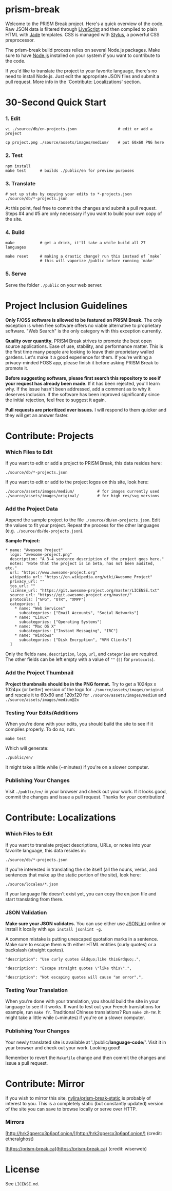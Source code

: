 # prism-break

Welcome to the PRISM Break project. Here's a quick overview of the code. Raw JSON data is filtered through [LiveScript](http://livescript.net/) and then compiled to plain HTML with [Jade](http://jade-lang.com/) templates. CSS is managed with [Stylus](http://learnboost.github.io/stylus/), a powerful CSS preprocessor.

The prism-break build process relies on several Node.js packages. Make sure to have [Node.js](http://nodejs.org/) installed on your system if you want to contribute to the code.

If you'd like to translate the project to your favorite language, there's no need to install Node.js. Just edit the appropriate JSON files and submit a pull request. More info in the 'Contribute: Localizations' section.

# 30-Second Quick Start

### 1. Edit

    vi ./source/db/en-projects.json                  # edit or add a project

    cp project.png ./source/assets/images/medium/    # put 60x60 PNG here

### 2. Test

    npm install
    make test      # builds ./public/en for preview purposes

### 3. Translate

    # set up stubs by copying your edits to *-projects.json
    ./source/db/*-projects.json

At this point, feel free to commit the changes and submit a pull request. Steps #4 and #5 are only necessary if you want to build your own copy of the site.

### 4. Build

    make           # get a drink, it'll take a while build all 27 languages

    make reset     # making a drastic change? run this instead of `make`
                   # this will vaporize /public before running `make`

### 5. Serve

Serve the folder `./public` on your web server.

# Project Inclusion Guidelines

**Only F/OSS software is allowed to be featured on PRISM Break.** The only exception is when free software offers no viable alternative to proprietary software. "Web Search" is the only category with this exception currently.

**Quality over quantity.** PRISM Break strives to promote the best open source applications. Ease of use, stability, and performance matter. This is the first time many people are looking to leave their proprietary walled gardens. Let's make it a good experience for them. If you're writing a privacy-minded FOSS app, please finish it before asking PRISM Break to promote it.

**Before suggesting software, please first search this repository to see if your request has already been made.** If it has been rejected, you'll learn why. If the issue hasn't been addressed, add a comment as to why it deserves inclusion. If the software has been improved significantly since the initial rejection, feel free to suggest it again.

**Pull requests are prioritized over issues.** I will respond to them quicker and they will get an answer faster.

# Contribute: Projects

### Which Files to Edit
If you want to edit or add a project to PRISM Break, this data resides here:

    ./source/db/*-projects.json

If you want to edit or add to the project logos on this site, look here:

    ./source/assets/images/medium/          # for images currently used
    ./source/assets/images/original/        # for high res/svg versions

### Add the Project Data
Append the sample project to the file `./source/db/en-projects.json`. Edit the values to fit your project. Repeat the process for the other languages (e.g. `./source/db/de-projects.json`).

**Sample Project:**

    * name: "Awesome Project"
      logo: "awesome-project.png"
      description: "A 3-4 sentence description of the project goes here."
      notes: "Note that the project is in beta, has not been audited, etc."
      url: "https://www.awesome-project.org"
      wikipedia_url: "https://en.wikipedia.org/wiki/Awesome_Project"
      privacy_url: ""
      tos_url: ""
      license_url: "https://git.awesome-project.org/master/LICENSE.txt"
      source_url: "https://git.awesome-project.org/master/"
      protocols: ["GPG", "OTR", "XMPP"]
      categories: [
        * name: "Web Services"
          subcategories: ["Email Accounts", "Social Networks"]
        * name: "Linux"
          subcategories: ["Operating Systems"]
        * name: "Mac OS X"
          subcategories: ["Instant Messaging", "IRC"]
        * name: "Windows"
          subcategories: ["Disk Encryption", "VPN Clients"]
      ]

Only the fields `name`, `description`, `logo`, `url`, and `categories` are required. The other fields can be left empty with a value of `""` (`[]` for `protocols`).

### Add the Project Thumbnail
**Project thumbnails should be in the PNG format.** Try to get a 1024px x 1024px (or better) version of the logo for `./source/assets/images/original` and rescale it to 60x60 and 120x120 for `./source/assets/images/medium` and `./source/assets/images/medium@2x`

### Testing Your Edits/Additions
When you're done with your edits, you should build the site to see if it compiles properly. To do so, run:

    make test

Which will generate:

    ./public/en/

It might take a little while (~minutes) if you're on a slower computer.

### Publishing Your Changes
Visit `./public/en/` in your browser and check out your work. If it looks good, commit the changes and issue a pull request. Thanks for your contribution!

# Contribute: Localizations

### Which Files to Edit
If you want to translate project descriptions, URLs, or notes into your favorite language, this data resides in:

    ./source/db/*-projects.json

If you're interested in translating the site itself (all the nouns, verbs, and sentences that make up the static portion of the site), look here:

    ./source/locales/*.json

If your language file doesn't exist yet, you can copy the en.json file and start translating from there.

### JSON Validation
**Make sure your JSON validates.** You can use either use [JSONLint](http://jsonlint.com/) online or install it locally with `npm install jsonlint -g`.

A common mistake is putting unescaped quotation marks in a sentence. Make sure to escape them with either HTML entities (curly quotes) or a backslash (straight quotes).

    "description": "Use curly quotes &ldquo;like this&rdquo;.",

    "description": "Escape straight quotes \"like this\".",

    "description": "Not escaping quotes will cause "an error".",

### Testing Your Translation
When you're done with your translation, you should build the site in your language to see if it works. If want to test out your French translations for example, run `make fr`. Traditional Chinese translations? Run `make zh-TW`. It might take a little while (~minutes) if you're on a slower computer.

### Publishing Your Changes
Your newly translated site is available at './public/**language-code**/'. Visit it in your browser and check out your work. Looking good! 

Remember to revert the `Makefile` change and then commit the changes and issue a pull request.

# Contribute: Mirror
If you wish to mirror this site, [nylira/prism-break-static](https://github.com/nylira/prism-break-static) is probably of interest to you. This is a completely static (but constantly updated) version of the site you can save to browse locally or serve over HTTP.

### Mirrors

[http://hrk2gpercx3p6apf.onion/](http://hrk2gpercx3p6apf.onion/)
(credit: etheralghost)

[https://prism-break.ca](https://prism-break.ca)
(credit: wiserweb)

# License
See `LICENSE.md`.
